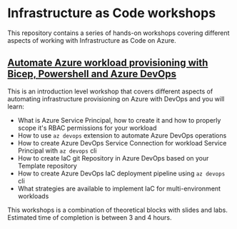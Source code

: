 # Infrastructure as Code workshops

This repository contains a series of hands-on workshops covering different aspects of working with Infrastructure as Code on Azure.

## [Automate Azure workload provisioning with Bicep, Powershell and Azure DevOps](iac-with-azure-devops/readme.md)

This is an introduction level workshop that covers different aspects of automating infrastructure provisioning on Azure with DevOps and you will learn:

* What is Azure Service Principal, how to create it and how to properly scope it's RBAC permissions for your workload
* How to use `az devops` extension to automate Azure DevOps operations 
* How to create Azure DevOps Service Connection for workload Service Principal with `az devops` cli
* How to create IaC git Repository in Azure DevOps based on your Template repository
* How to create Azure DevOps IaC deployment pipeline using `az devops` cli
* What strategies are available to implement IaC for multi-environment workloads

 This workshops is a combination of theoretical blocks with slides and labs. Estimated time of completion is between 3 and 4 hours.
